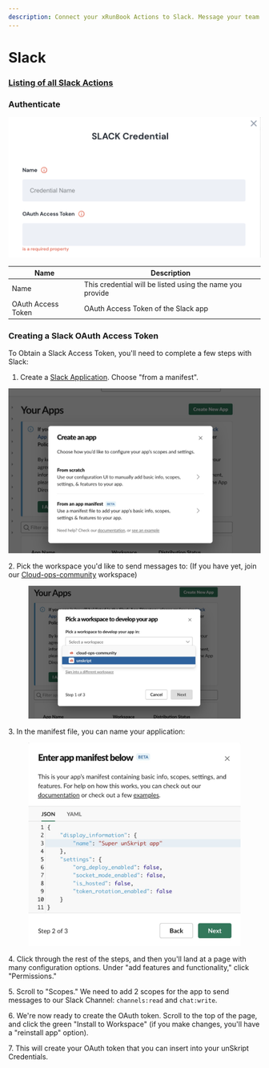```yaml
---
description: Connect your xRunBook Actions to Slack. Message your team!
---
```


# Slack


### [Listing of all Slack Actions](action\_slack/)


### Authenticate

![Information needed to onboard Slack connector](<../../../.gitbook/assets/Screen Shot 2022-06-14 at 6.22.14 PM.png>)

| Name               | Description                                               |
| ------------------ | --------------------------------------------------------- |
| Name               | This credential will be listed using the name you provide |
| OAuth Access Token | OAuth Access Token of the Slack app                       |

### Creating a Slack OAuth Access Token

To Obtain a Slack Access Token, you'll need to complete a few steps with Slack:

1. Create a [Slack Application](https://api.slack.com/apps). Choose "from a manifest".

![](<../../../.gitbook/assets/Screenshot 2022-11-03 at 6.49.11 PM.jpg>)

2\. Pick the workspace you'd like to send messages to:  (If you have yet, join our [Cloud-ops-community](https://join.slack.com/t/cloud-ops-community/shared\_invite/zt-1fvuobp10-\~r\_KyK9BxPhGiebOvl3h\_w) workspace)

<figure><img src="../../../.gitbook/assets/Screenshot 2022-11-03 at 6.52.28 PM.jpg" alt=""><figcaption></figcaption></figure>

3\. In the manifest file, you can name your application:

<figure><img src="../../../.gitbook/assets/Screenshot 2022-11-03 at 6.55.02 PM.jpg" alt=""><figcaption></figcaption></figure>

4\.  Click through the rest of the steps, and then you'll land at a page with many configuration options. Under "add features and functionality," click "Permissions."

5\. Scroll to "Scopes."  We need to add 2 scopes for the app to send messages to our Slack Channel: `channels:read` and `chat:write`.

6\.  We're now ready to create the OAuth token.  Scroll to the top of the page, and click the green "Install to Workspace" (if you make changes, you'll have a "reinstall app" option).

7\. This will create your OAuth token that you can insert into your unSkript Credentials.
